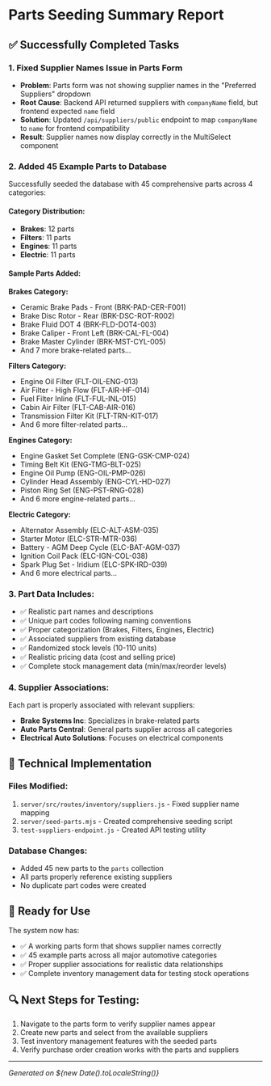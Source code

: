 # Parts Seeding Summary Report

## ✅ Successfully Completed Tasks

### 1. Fixed Supplier Names Issue in Parts Form
- **Problem**: Parts form was not showing supplier names in the "Preferred Suppliers" dropdown
- **Root Cause**: Backend API returned suppliers with `companyName` field, but frontend expected `name` field
- **Solution**: Updated `/api/suppliers/public` endpoint to map `companyName` to `name` for frontend compatibility
- **Result**: Supplier names now display correctly in the MultiSelect component

### 2. Added 45 Example Parts to Database
Successfully seeded the database with 45 comprehensive parts across 4 categories:

#### Category Distribution:
- **Brakes**: 12 parts
- **Filters**: 11 parts  
- **Engines**: 11 parts
- **Electric**: 11 parts

#### Sample Parts Added:

**Brakes Category:**
- Ceramic Brake Pads - Front (BRK-PAD-CER-F001)
- Brake Disc Rotor - Rear (BRK-DSC-ROT-R002)
- Brake Fluid DOT 4 (BRK-FLD-DOT4-003)
- Brake Caliper - Front Left (BRK-CAL-FL-004)
- Brake Master Cylinder (BRK-MST-CYL-005)
- And 7 more brake-related parts...

**Filters Category:**
- Engine Oil Filter (FLT-OIL-ENG-013)
- Air Filter - High Flow (FLT-AIR-HF-014)
- Fuel Filter Inline (FLT-FUL-INL-015)
- Cabin Air Filter (FLT-CAB-AIR-016)
- Transmission Filter Kit (FLT-TRN-KIT-017)
- And 6 more filter-related parts...

**Engines Category:**
- Engine Gasket Set Complete (ENG-GSK-CMP-024)
- Timing Belt Kit (ENG-TMG-BLT-025)
- Engine Oil Pump (ENG-OIL-PMP-026)
- Cylinder Head Assembly (ENG-CYL-HD-027)
- Piston Ring Set (ENG-PST-RNG-028)
- And 6 more engine-related parts...

**Electric Category:**
- Alternator Assembly (ELC-ALT-ASM-035)
- Starter Motor (ELC-STR-MTR-036)
- Battery - AGM Deep Cycle (ELC-BAT-AGM-037)
- Ignition Coil Pack (ELC-IGN-COL-038)
- Spark Plug Set - Iridium (ELC-SPK-IRD-039)
- And 6 more electrical parts...

### 3. Part Data Includes:
- ✅ Realistic part names and descriptions
- ✅ Unique part codes following naming conventions
- ✅ Proper categorization (Brakes, Filters, Engines, Electric)
- ✅ Associated suppliers from existing database
- ✅ Randomized stock levels (10-110 units)
- ✅ Realistic pricing data (cost and selling price)
- ✅ Complete stock management data (min/max/reorder levels)

### 4. Supplier Associations:
Each part is properly associated with relevant suppliers:
- **Brake Systems Inc**: Specializes in brake-related parts
- **Auto Parts Central**: General parts supplier across all categories
- **Electrical Auto Solutions**: Focuses on electrical components

## 🔧 Technical Implementation

### Files Modified:
1. `server/src/routes/inventory/suppliers.js` - Fixed supplier name mapping
2. `server/seed-parts.mjs` - Created comprehensive seeding script
3. `test-suppliers-endpoint.js` - Created API testing utility

### Database Changes:
- Added 45 new parts to the `parts` collection
- All parts properly reference existing suppliers
- No duplicate part codes were created

## 🚀 Ready for Use

The system now has:
- ✅ A working parts form that shows supplier names correctly
- ✅ 45 example parts across all major automotive categories
- ✅ Proper supplier associations for realistic data relationships
- ✅ Complete inventory management data for testing stock operations

## 🔍 Next Steps for Testing:
1. Navigate to the parts form to verify supplier names appear
2. Create new parts and select from the available suppliers
3. Test inventory management features with the seeded parts
4. Verify purchase order creation works with the parts and suppliers

---
*Generated on ${new Date().toLocaleString()}*